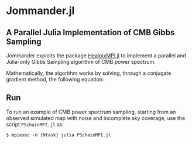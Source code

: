 # Jommander.jl

## A Parallel Julia Implementation of CMB Gibbs Sampling

Jommander exploits the package [HealpixMPI.jl](https://github.com/LeeoBianchi/HealpixMPI.jl) to implement a parallel and Julia-only Gibbs Sampling algorithm of CMB power spectrum.

Mathematically, the algorithm works by solving, through a conjugate gradient method, the following equation:



## Run
To run an example of CMB power spectrum sampling, starting from an observed simulated map with noise and incomplete sky coverage, use the script `PSchainMPI.jl` as:
````shell
$ mpiexec -n {Ntask} julia PSchainMPI.jl
````
